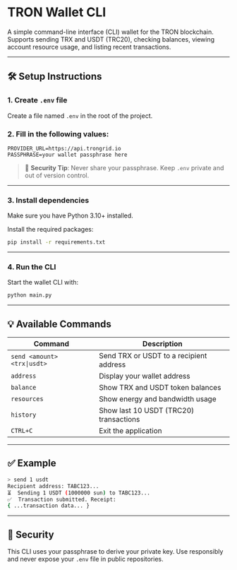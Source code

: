 # TRON Wallet CLI

A simple command-line interface (CLI) wallet for the TRON blockchain.
Supports sending TRX and USDT (TRC20), checking balances, viewing account resource usage, and listing recent transactions.

---

## 🛠️ Setup Instructions

### 1. Create `.env` file

Create a file named `.env` in the root of the project.

### 2. Fill in the following values:

```env
PROVIDER_URL=https://api.trongrid.io
PASSPHRASE=your wallet passphrase here
```

> 🔐 **Security Tip**: Never share your passphrase. Keep `.env` private and out of version control.

---

### 3. Install dependencies

Make sure you have Python 3.10+ installed.

Install the required packages:

```bash
pip install -r requirements.txt
```

---

### 4. Run the CLI

Start the wallet CLI with:

```bash
python main.py
```

---

## 💡 Available Commands

| Command                     | Description                             |
| --------------------------- | --------------------------------------- |
| `send <amount> <trx\|usdt>` | Send TRX or USDT to a recipient address |
| `address`                   | Display your wallet address             |
| `balance`                   | Show TRX and USDT token balances        |
| `resources`                 | Show energy and bandwidth usage         |
| `history`                   | Show last 10 USDT (TRC20) transactions  |
| `CTRL+C`                    | Exit the application                    |

---

## ✅ Example

```bash
> send 1 usdt
Recipient address: TABC123...
⏳  Sending 1 USDT (1000000 sun) to TABC123...
✅  Transaction submitted. Receipt:
{ ...transaction data... }
```

---

## 🔐 Security

This CLI uses your passphrase to derive your private key. Use responsibly and never expose your `.env` file in public repositories.
